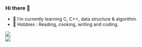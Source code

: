 ### Hi there 👋

<!--
**Algo-Goer/Algo-Goer** is a ✨ _special_ ✨ repository because its `README.md` (this file) appears on your GitHub profile.

Here are some ideas to get you started:

-->

+ 🌱 I’m currently learning C, C++, data structure & algorithm.
+ 💐 Hobbies : Reading, cooking, writing and coding.


<img align="center" src="https://github-readme-stats.vercel.app/api?username=Algo-Goer&show_icons=true&icon_color=CE1D2D&theme=radical" />
<br>
<img align="center" src="https://github-readme-stats.vercel.app/api/top-langs/?username=Algo-Goer&layout=compact&hide=tsql&show_icons=true" />
